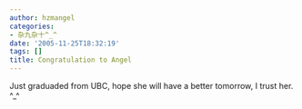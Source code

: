 ```yaml
---
author: hzmangel
categories:
- 杂九杂十^_^
date: '2005-11-25T18:32:19'
tags: []
title: Congratulation to Angel
---
```

Just graduaded from UBC, hope she will have a better tomorrow, I trust her.  ^_^